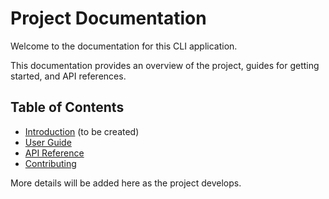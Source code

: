 # Project Documentation

Welcome to the documentation for this CLI application.

This documentation provides an overview of the project, guides for getting started, and API references.

## Table of Contents

- [Introduction](introduction.md) (to be created)
- [User Guide](guide/README.md)
- [API Reference](api/README.md)
- [Contributing](../CONTRIBUTING.md)

More details will be added here as the project develops.
